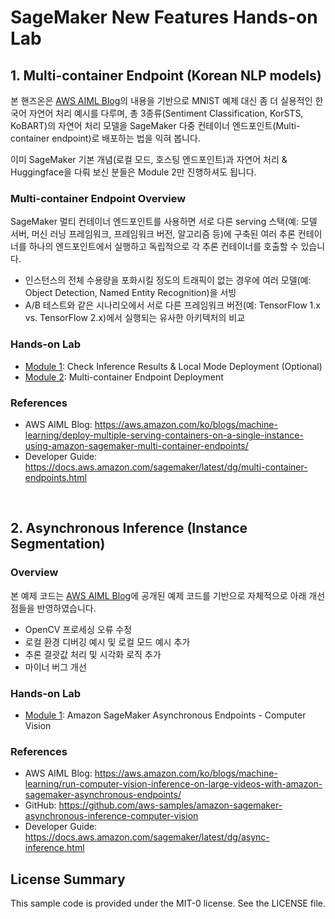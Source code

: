 # SageMaker New Features Hands-on Lab

## 1. Multi-container Endpoint (Korean NLP models)

본 핸즈온은 [AWS AIML Blog](https://aws.amazon.com/ko/blogs/machine-learning/deploy-multiple-serving-containers-on-a-single-instance-using-amazon-sagemaker-multi-container-endpoints/)의 내용을 기반으로 MNIST 예제 대신 좀 더 실용적인 한국어 자연어 처리 예시를 다루며, 총 3종류(Sentiment Classification, KorSTS, KoBART)의 자연어 처리 모델을 SageMaker 다중 컨테이너 엔드포인트(Multi-container endpoint)로 배포하는 법을 익혀 봅니다.

이미 SageMaker 기본 개념(로컬 모드, 호스팅 엔드포인트)과 자연어 처리 & Huggingface을 다뤄 보신 분들은 Module 2만 진행하셔도 됩니다.

### Multi-container Endpoint Overview
SageMaker 멀티 컨테이너 엔드포인트를 사용하면 서로 다른 serving 스택(예: 모델 서버, 머신 러닝 프레임워크, 프레임워크 버전, 알고리즘 등)에 구축된 여러 추론 컨테이너를 하나의 엔드포인트에서 실행하고 독립적으로 각 추론 컨테이너를 호출할 수 있습니다. 

- 인스턴스의 전체 수용량을 포화시킬 정도의 트래픽이 없는 경우에 여러 모델(예: Object Detection, Named Entity Recognition)을 서빙
- A/B 테스트와 같은 시나리오에서 서로 다른 프레임워크 버전(예: TensorFlow 1.x vs. TensorFlow 2.x)에서 실행되는 유사한 아키텍처의 비교

### Hands-on Lab
- [Module 1](multi-container-endpoint/1_local_endpoint.ipynb): Check Inference Results & Local Mode Deployment (Optional) 
- [Module 2](multi-container-endpoint/2_multi-container-endpoint.ipynb): Multi-container Endpoint Deployment

### References
- AWS AIML Blog: https://aws.amazon.com/ko/blogs/machine-learning/deploy-multiple-serving-containers-on-a-single-instance-using-amazon-sagemaker-multi-container-endpoints/
- Developer Guide: https://docs.aws.amazon.com/sagemaker/latest/dg/multi-container-endpoints.html
  
<br>  

## 2. Asynchronous Inference (Instance Segmentation)

### Overview
본 예제 코드는 [AWS AIML Blog](https://aws.amazon.com/ko/blogs/machine-learning/run-computer-vision-inference-on-large-videos-with-amazon-sagemaker-asynchronous-endpoints/)에 공개된 예제 코드를 기반으로 자체적으로 아래 개선점들을 반영하였습니다.

- OpenCV 프로세싱 오류 수정
- 로컬 환경 디버깅 예시 및 로컬 모드 예시 추가
- 추론 결괏값 처리 및 시각화 로직 추가
- 마이너 버그 개선

### Hands-on Lab
- [Module 1](async-inference-cv/async-inference-cv.ipynb): Amazon SageMaker Asynchronous Endpoints - Computer Vision

### References

- AWS AIML Blog: https://aws.amazon.com/ko/blogs/machine-learning/run-computer-vision-inference-on-large-videos-with-amazon-sagemaker-asynchronous-endpoints/
- GitHub: https://github.com/aws-samples/amazon-sagemaker-asynchronous-inference-computer-vision
- Developer Guide: https://docs.aws.amazon.com/sagemaker/latest/dg/async-inference.html

## License Summary

This sample code is provided under the MIT-0 license. See the LICENSE file.
